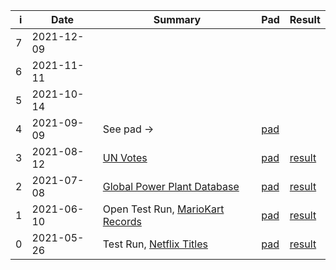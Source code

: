 |    i | Date       | Summary          |    Pad | Result |
| ---: | ---------- | ---------------- | ------ | ------ |
|    7 | 2021-12-09 | | | |
|    6 | 2021-11-11 | | | |
|    5 | 2021-10-14 | | | |
|    4 | 2021-09-09 | See pad &rarr; | [pad](https://hackmd.io/5iIuyuHnRZOWOH88cFFeCA) | |
|    3 | 2021-08-12 | [UN Votes](https://github.com/rfordatascience/tidytuesday/blob/master/data/2021/2021-03-23/readme.md) | [pad](https://hackmd.io/AfCChD1jTCiPY4dFztgvNw) | [result](https://ddojo.github.io/sessions/03_unvotes/exploration) |
|    2 | 2021-07-08 | [Global Power Plant Database](https://github.com/wri/global-power-plant-database/) | [pad](https://hackmd.io/nEtqtdxPTRajJKysKSykQQ) | [result](https://ddojo.github.io/sessions/02_powerplants/powerplant) |
|    1 | 2021-06-10 | Open Test Run, [MarioKart Records](https://github.com/rfordatascience/tidytuesday/blob/master/data/2021/2021-05-25/readme.md) | [pad](https://hackmd.io/qUl1BnMBRCGJpGR6uuFiQA) | [result](https://ddojo.github.io/sessions/01_mariokart/exploration.html) |
|    0 | 2021-05-26 | Test Run, [Netflix Titles](https://github.com/rfordatascience/tidytuesday/blob/master/data/2021/2021-04-20/readme.md) | [pad](https://hackmd.io/FUJE2rSHRHiqu-v1Vgg-gg) | [result](sessions/00_netflix/exploration) |
